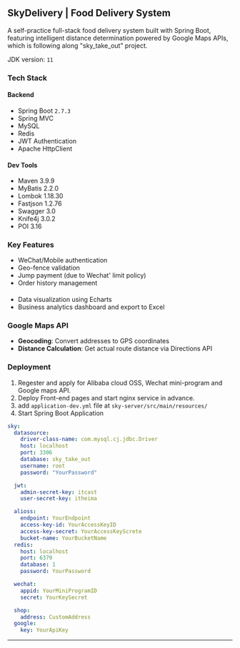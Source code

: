 ## SkyDelivery | Food Delivery System 

A self-practice full-stack food delivery system built with Spring Boot, featuring intelligent distance determination powered by Google Maps APIs, which is following along "sky_take_out" project.

JDK version: `11`
### Tech Stack 
#### Backend
- Spring Boot `2.7.3`
- Spring MVC
- MySQL
- Redis
- JWT Authentication
- Apache HttpClient

#### Dev Tools
- Maven 3.9.9
- MyBatis 2.2.0
- Lombok 1.18.30
- Fastjson 1.2.76
- Swagger 3.0
- Knife4j 3.0.2
- POI 3.16

### Key Features
- WeChat/Mobile authentication
- Geo-fence validation
- Jump payment (due to Wechat' limit policy)
- Order history management
####
- Data visualization using Echarts
- Business analytics dashboard and export to Excel 

### Google Maps API
- **Geocoding**: Convert addresses to GPS coordinates
- **Distance Calculation**: Get actual route distance via Directions API

### Deployment
1. Regester and apply for Alibaba cloud OSS, Wechat mini-program and Google maps API.
2. Deploy Front-end pages and start nginx service in advance.
3. add `application-dev.yml` file at `sky-server/src/main/resources/`
4. Start Spring Boot Application
```yaml
sky:
  datasource:
    driver-class-name: com.mysql.cj.jdbc.Driver
    host: localhost
    port: 3306
    database: sky_take_out
    username: root
    password: "YourPassword"

  jwt:
    admin-secret-key: itcast
    user-secret-key: itheima

  alioss:
    endpoint: YourEndpoint
    access-key-id: YourAccessKeyID
    access-key-secret: YourAccessKeyScrete
    bucket-name: YourBucketName
  redis:
    host: localhost
    port: 6379
    database: 1
    password: YourPassword

  wechat:
    appid: YourMiniProgramID
    secret: YourKeySecret

  shop:
    address: CustomAddress
  google:
    key: YourApiKey

```
---
